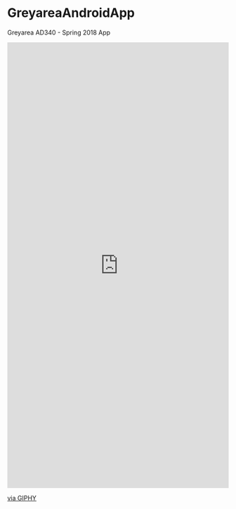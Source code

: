 # GreyareaAndroidApp
Greyarea AD340 - Spring 2018 App

<div style="width:100%;height:0;padding-bottom:201%;position:relative;"><iframe src="https://giphy.com/embed/2UGbsFp7nkYWUzEBMj" width="100%" height="100%" style="position:absolute" frameBorder="0" class="giphy-embed" allowFullScreen></iframe></div><p><a href="https://giphy.com/gifs/myapp-2UGbsFp7nkYWUzEBMj">via GIPHY</a></p>
